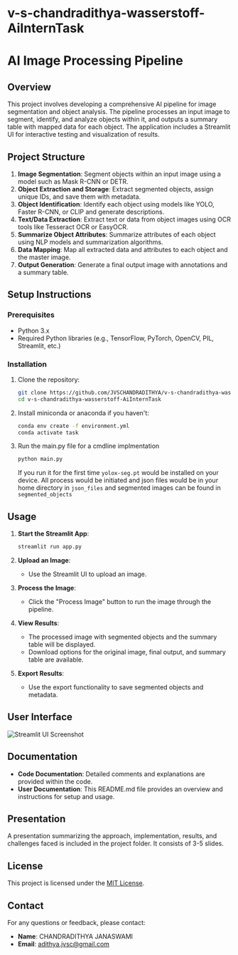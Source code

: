# v-s-chandradithya-wasserstoff-AiInternTask
 
# AI Image Processing Pipeline

## Overview

This project involves developing a comprehensive AI pipeline for image segmentation and object analysis. The pipeline processes an input image to segment, identify, and analyze objects within it, and outputs a summary table with mapped data for each object. The application includes a Streamlit UI for interactive testing and visualization of results.

## Project Structure

1. **Image Segmentation**: Segment objects within an input image using a model such as Mask R-CNN or DETR.
2. **Object Extraction and Storage**: Extract segmented objects, assign unique IDs, and save them with metadata.
3. **Object Identification**: Identify each object using models like YOLO, Faster R-CNN, or CLIP and generate descriptions.
4. **Text/Data Extraction**: Extract text or data from object images using OCR tools like Tesseract OCR or EasyOCR.
5. **Summarize Object Attributes**: Summarize attributes of each object using NLP models and summarization algorithms.
6. **Data Mapping**: Map all extracted data and attributes to each object and the master image.
7. **Output Generation**: Generate a final output image with annotations and a summary table.

## Setup Instructions

### Prerequisites

- Python 3.x
- Required Python libraries (e.g., TensorFlow, PyTorch, OpenCV, PIL, Streamlit, etc.)

### Installation

1. Clone the repository:
    ```bash
    git clone https://github.com/JVSCHANDRADITHYA/v-s-chandradithya-wasserstoff-AiInternTask.git
    cd v-s-chandradithya-wasserstoff-AiInternTask
    ```

2. Install miniconda or anaconda if you haven't:
    ```bash
    conda env create -f environment.yml
    conda activate task
    ```

3. Run the main.py file for a cmdline implmentation 
    ```bash
    python main.py
    ```
    If you run it for the first time `yolox-seg.pt` would be installed on your device. All process would be initiated and json files would be in your home directory in `json_files` and segmented images can be found in `segmented_objects`

## Usage

1. **Start the Streamlit App**:
    ```bash
    streamlit run app.py
    ```

2. **Upload an Image**:
    - Use the Streamlit UI to upload an image.

3. **Process the Image**:
    - Click the "Process Image" button to run the image through the pipeline.

4. **View Results**:
    - The processed image with segmented objects and the summary table will be displayed.
    - Download options for the original image, final output, and summary table are available.

5. **Export Results**:
    - Use the export functionality to save segmented objects and metadata.

## User Interface 
![Streamlit UI Screenshot](resources\model.png)


## Documentation

- **Code Documentation**: Detailed comments and explanations are provided within the code.
- **User Documentation**: This README.md file provides an overview and instructions for setup and usage.

## Presentation

A presentation summarizing the approach, implementation, results, and challenges faced is included in the project folder. It consists of 3-5 slides.

## License

This project is licensed under the [MIT License](LICENSE).

## Contact

For any questions or feedback, please contact:

- **Name**: CHANDRADITHYA JANASWAMI
- **Email**: adithya.jvsc@gmail.com

